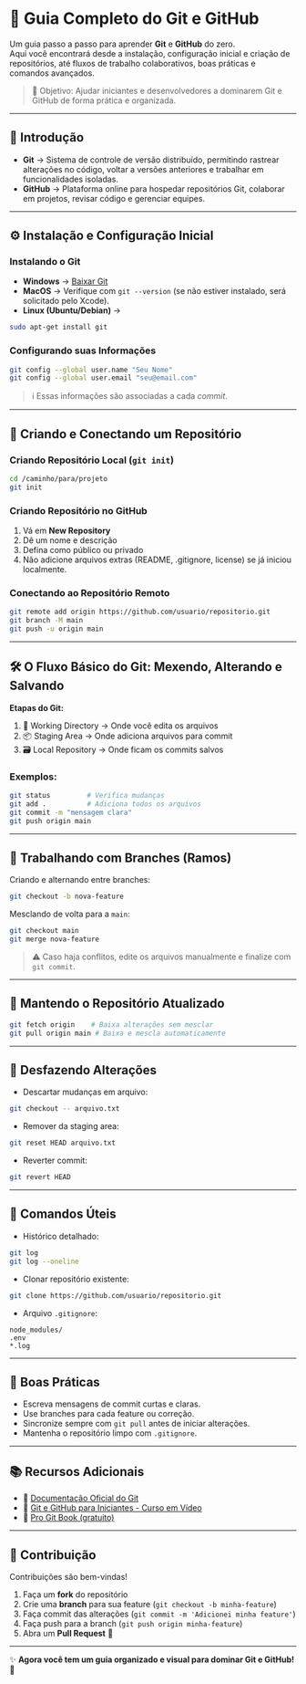 # 🚀 Guia Completo do Git e GitHub

Um guia passo a passo para aprender **Git** e **GitHub** do zero.  
Aqui você encontrará desde a instalação, configuração inicial e criação de repositórios, até fluxos de trabalho colaborativos, boas práticas e comandos avançados.  

> 🎯 Objetivo: Ajudar iniciantes e desenvolvedores a dominarem Git e GitHub de forma prática e organizada.  

---

## 🔰 Introdução  

- **Git** → Sistema de controle de versão distribuído, permitindo rastrear alterações no código, voltar a versões anteriores e trabalhar em funcionalidades isoladas.  
- **GitHub** → Plataforma online para hospedar repositórios Git, colaborar em projetos, revisar código e gerenciar equipes.  

---

## ⚙️ Instalação e Configuração Inicial  

### Instalando o Git  
- **Windows** → [Baixar Git](https://git-scm.com/download/win)  
- **MacOS** → Verifique com `git --version` (se não estiver instalado, será solicitado pelo Xcode).  
- **Linux (Ubuntu/Debian)** →  
```bash
sudo apt-get install git
```  

### Configurando suas Informações  
```bash
git config --global user.name "Seu Nome"
git config --global user.email "seu@email.com"
```  

> ℹ️ Essas informações são associadas a cada *commit*.  

---

## 📂 Criando e Conectando um Repositório  

### Criando Repositório Local (`git init`)  
```bash
cd /caminho/para/projeto
git init
```  

### Criando Repositório no GitHub  
1. Vá em **New Repository**  
2. Dê um nome e descrição  
3. Defina como público ou privado  
4. Não adicione arquivos extras (README, .gitignore, license) se já iniciou localmente.  

### Conectando ao Repositório Remoto  
```bash
git remote add origin https://github.com/usuario/repositorio.git
git branch -M main
git push -u origin main
```  

---

## 🛠️ O Fluxo Básico do Git: Mexendo, Alterando e Salvando  

**Etapas do Git:**  
1. 📁 Working Directory → Onde você edita os arquivos  
2. 📦 Staging Area → Onde adiciona arquivos para commit  
3. 🗃️ Local Repository → Onde ficam os commits salvos  

### Exemplos:  
```bash
git status         # Verifica mudanças
git add .          # Adiciona todos os arquivos
git commit -m "mensagem clara"
git push origin main
```  

---

## 🌿 Trabalhando com Branches (Ramos)  

Criando e alternando entre branches:  
```bash
git checkout -b nova-feature
```  

Mesclando de volta para a `main`:  
```bash
git checkout main
git merge nova-feature
```  

> ⚠️ Caso haja conflitos, edite os arquivos manualmente e finalize com `git commit`.  

---

## 🔄 Mantendo o Repositório Atualizado  

```bash
git fetch origin    # Baixa alterações sem mesclar
git pull origin main # Baixa e mescla automaticamente
```  

---

## 🧹 Desfazendo Alterações  

- Descartar mudanças em arquivo:  
```bash
git checkout -- arquivo.txt
```  

- Remover da staging area:  
```bash
git reset HEAD arquivo.txt
```  

- Reverter commit:  
```bash
git revert HEAD
```  

---

## 🧰 Comandos Úteis  

- Histórico detalhado:  
```bash
git log
git log --oneline
```  

- Clonar repositório existente:  
```bash
git clone https://github.com/usuario/repositorio.git
```  

- Arquivo `.gitignore`:  
```
node_modules/
.env
*.log
```  

---

## 📌 Boas Práticas  

- Escreva mensagens de commit curtas e claras.  
- Use branches para cada feature ou correção.  
- Sincronize sempre com `git pull` antes de iniciar alterações.  
- Mantenha o repositório limpo com `.gitignore`.  

---

## 📚 Recursos Adicionais  

- 📖 [Documentação Oficial do Git](https://git-scm.com/doc)  
- 🎥 [Git e GitHub para Iniciantes - Curso em Vídeo](https://www.youtube.com/watch?v=UBAX-13g8OM)  
- 📘 [Pro Git Book (gratuito)](https://git-scm.com/book/pt-br/v2)  

---

## 🤝 Contribuição  

Contribuições são bem-vindas!  
1. Faça um **fork** do repositório  
2. Crie uma **branch** para sua feature (`git checkout -b minha-feature`)  
3. Faça commit das alterações (`git commit -m 'Adicionei minha feature'`)  
4. Faça push para a branch (`git push origin minha-feature`)  
5. Abra um **Pull Request** 🎉  

---

✨ **Agora você tem um guia organizado e visual para dominar Git e GitHub!** 🚀  
